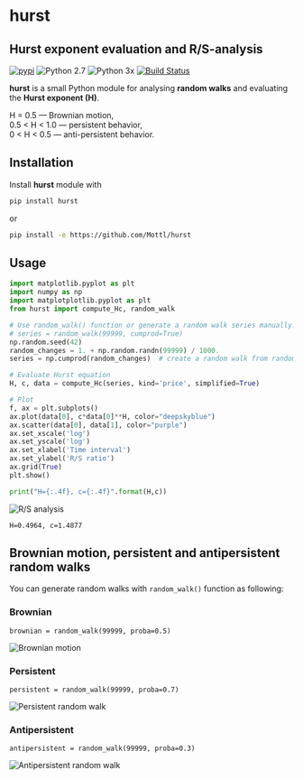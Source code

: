 # hurst
## Hurst exponent evaluation and R/S-analysis

[![pypi](https://img.shields.io/pypi/v/hurst.svg)](https://pypi.org/project/hurst/)
![Python 2.7](https://img.shields.io/badge/python-2.7-blue.svg)
![Python 3x](https://img.shields.io/badge/python-3.x-blue.svg)
[![Build Status](https://travis-ci.org/Mottl/hurst.svg?branch=master)](https://travis-ci.org/Mottl/hurst)

**hurst** is a small Python module for analysing __random walks__ and evaluating the __Hurst exponent (H)__.

H = 0.5 — Brownian motion,  
0.5 < H < 1.0 — persistent behavior,  
0 < H < 0.5 — anti-persistent behavior.  

## Installation
Install **hurst** module with  
```bash
pip install hurst
```

or  

```bash
pip install -e https://github.com/Mottl/hurst
```
## Usage
```python
import matplotlib.pyplot as plt
import numpy as np
import matplotplotlib.pyplot as plt
from hurst import compute_Hc, random_walk

# Use random_walk() function or generate a random walk series manually:
# series = random_walk(99999, cumprod=True)
np.random.seed(42)
random_changes = 1. + np.random.randn(99999) / 1000.
series = np.cumprod(random_changes)  # create a random walk from random changes

# Evaluate Hurst equation
H, c, data = compute_Hc(series, kind='price', simplified=True)

# Plot
f, ax = plt.subplots()
ax.plot(data[0], c*data[0]**H, color="deepskyblue")
ax.scatter(data[0], data[1], color="purple")
ax.set_xscale('log')
ax.set_yscale('log')
ax.set_xlabel('Time interval')
ax.set_ylabel('R/S ratio')
ax.grid(True)
plt.show()

print("H={:.4f}, c={:.4f}".format(H,c))
```


![R/S analysis](https://github.com/Mottl/hurst/raw/master/examples/regression.png?raw=true "R/S analysis")

```H=0.4964, c=1.4877```

## Brownian motion, persistent and antipersistent random walks
You can generate random walks with `random_walk()` function as following:

### Brownian
```brownian = random_walk(99999, proba=0.5)```


![Brownian motion](https://github.com/Mottl/hurst/raw/master/examples/Brownian_motion.png?raw=true "Brownian motion")

### Persistent
```persistent = random_walk(99999, proba=0.7)```


![Persistent random walk](https://github.com/Mottl/hurst/raw/master/examples/Persistent.png?raw=true "Persistent random walk")

### Antipersistent
```antipersistent = random_walk(99999, proba=0.3)```


![Antipersistent random walk](https://github.com/Mottl/hurst/raw/master/examples/Antipersistent.png?raw=true "Antipersistent random walk")
